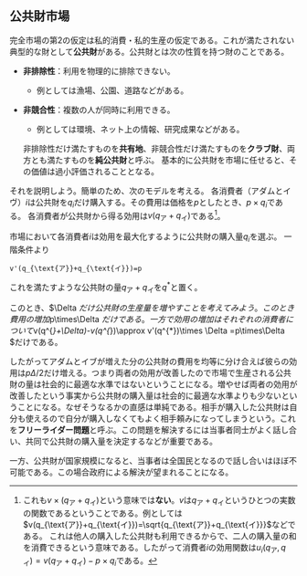 ## 公共財市場
完全市場の第2の仮定は私的消費・私的生産の仮定である。これが満たされない典型的な財として**公共財**がある。公共財とは次の性質を持つ財のことである。
 
- **非排除性**：利用を物理的に排除できない。

  - 例としては漁場、公園、道路などがある。
 
- **非競合性**：複数の人が同時に利用できる。
 
  -  例としては環境、ネット上の情報、研究成果などがある。

  非排除性だけ満たすものを**共有地**、非競合性だけ満たすものを**クラブ財**、両方とも満たすものを**純公共財**と呼ぶ。 
基本的に公共財を市場に任せると、その価値は過小評価されることとなる。
 

それを説明しよう。簡単のため、次のモデルを考える。
 各消費者（アダムとイヴ）$i$は公共財を$q_{i}$だけ購入する。その費用は価格を$p$としたとき、$p\times q_{i}$である。
  各消費者が公共財から得る効用は$v(q_{\text{ア}}+q_{\text{イ}})$である[^note4]。
[^note4]:これも$v\times (q_{{\text{ア}}}+q_{{\text{イ}}})$という意味では**ない**。$v$は$q_{\text{ア}}+q_{\text{イ}}$というひとつの実数の関数であるということである。例としては$v(q_{\text{ア}}+q_{\text{イ}})=\sqrt{q_{\text{ア}}+q_{\text{イ}}}$などである。
これは他人の購入した公共財も利用できるからで、二人の購入量の和を消費できるという意味である。したがって消費者$i$の効用関数は$u_{i}(q_{{\text{ア}}},q_{{\text{イ}}})=v(q_{\text{ア}}+q_{\text{イ}})-p\times q_{i}$である。
 
  市場において各消費者$i$は効用を最大化するように公共財の購入量$q_{i}$を選ぶ。
  一階条件より
```{math}
v'(q_{\text{ア}}+q_{\text{イ}})=p
``` 
これを満たすような公共財の量$q_{\text{ア}}+q_{\text{イ}}$を$q^{*}$と置く。
 

  このとき、$\Delta $だけ公共財の生産量を増やすことを考えてみよう。このとき費用の増加$p\times\Delta $だけである。一方で効用の増加はそれぞれの消費者について$v(q^{*}+\Delta)-v(q^{*})\approx v'(q^{*})\times  \Delta =p\times\Delta $だけである。
 
  したがってアダムとイブが増えた分の公共財の費用を均等に分け合えば彼らの効用は$p\Delta/2$だけ増える。つまり両者の効用が改善したので市場で生産される公共財の量は社会的に最適な水準ではないということになる。増やせば両者の効用が改善したという事実から公共財の購入量は社会的に最適な水準よりも少ないということになる。なぜそうなるかの直感は単純である。相手が購入した公共財は自分も使えるので自分が購入しなくてもよく相手頼みになってしまうという。これを**フリーライダー問題**と呼ぶ。この問題を解決するには当事者同士がよく話し合い、共同で公共財の購入量を決定するなどが重要である。
  
  一方、公共財が国家規模になると、当事者は全国民となるので話し合いはほぼ不可能である。この場合政府による解決が望まれることになる。
